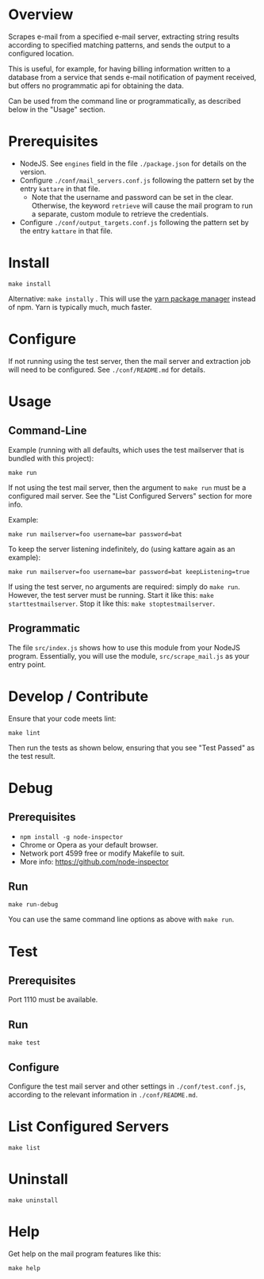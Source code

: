 # Overview

Scrapes e-mail from a specified e-mail server, extracting string results according to specified matching patterns, and sends the output to a configured location.

This is useful, for example, for having billing information written to a database from a service that sends e-mail notification of payment received, but offers no programmatic api for obtaining the data.

Can be used from the command line or programmatically, as described below in the "Usage" section.

# Prerequisites

  * NodeJS.  See `engines` field in the file `./package.json` for details on the version.
  * Configure `./conf/mail_servers.conf.js` following the pattern set by the entry `kattare` in that file.
    * Note that the username and password can be set in the clear.  Otherwise, the keyword `retrieve` will cause the mail
    program to run a separate, custom module to retrieve the credentials.
  * Configure `./conf/output_targets.conf.js` following the pattern set by the entry `kattare` in that file.

# Install

`make install`

Alternative: `make instally` .  This will use the [yarn package manager](https://yarnpkg.com) instead of npm.  Yarn is typically much, much faster.

# Configure

If not running using the test server, then the mail server and extraction job will need to be configured.  See `./conf/README.md` for details.

# Usage

## Command-Line

Example (running with all defaults, which uses the test mailserver that is bundled with this project):

```
make run
```

If not using the test mail server, then the argument to `make run` must be a configured mail server.  See the "List Configured Servers" section for more info.

Example:

```
make run mailserver=foo username=bar password=bat
```

To keep the server listening indefinitely, do (using kattare again as an example):

```
make run mailserver=foo username=bar password=bat keepListening=true
```

If using the test server, no arguments are required: simply do `make run`.  However, the test server must be running.  Start it like this: `make starttestmailserver`.  Stop it like this: `make stoptestmailserver`.

## Programmatic

The file `src/index.js` shows how to use this module from your NodeJS program.  Essentially, you will use the module, `src/scrape_mail.js` as your entry point.

# Develop / Contribute

Ensure that your code meets lint:

`make lint`

Then run the tests as shown below, ensuring that you see "Test Passed" as the test result.

# Debug

## Prerequisites

  * `npm install -g node-inspector`
  * Chrome or Opera as your default browser.
  * Network port 4599 free or modify Makefile to suit.
  * More info: https://github.com/node-inspector

## Run

`make run-debug`

You can use the same command line options as above with `make run`.

# Test

## Prerequisites

Port 1110 must be available.

## Run

`make test`

## Configure

Configure the test mail server and other settings in `./conf/test.conf.js`, according to the relevant information in `./conf/README.md`.

# List Configured Servers

`make list`

# Uninstall

`make uninstall`

# Help

Get help on the mail program features like this:

```
make help
```